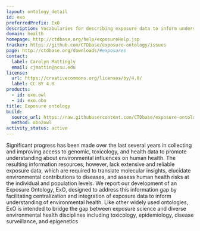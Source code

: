```yaml
---
layout: ontology_detail
id: exo
preferredPrefix: ExO
description: Vocabularies for describing exposure data to inform understanding of environmental health.
domain: health
homepage: http://ctdbase.org/help/exposureHelp.jsp
tracker: https://github.com/CTDbase/exposure-ontology/issues
page: http://ctdbase.org/downloads/#exposures
contact:
  label: Carolyn Mattingly
  email: cjmattin@ncsu.edu
license:
  url: https://creativecommons.org/licenses/by/4.0/
  label: CC BY 4.0
products:
  - id: exo.owl
  - id: exo.obo
title: Exposure ontology
build:
  source_url: https://raw.githubusercontent.com/CTDbase/exposure-ontology/master/src/ontology/exo.obo
  method: obo2owl
activity_status: active
---
```


Significant progress has been made over the last several years in collecting and improving access to genomic, toxicology, and health data to promote understanding about environmental influences on human health.  The resulting information resources, however, lack extensive and reliable exposure data, which are required to translate molecular insights, elucidate environmental contributions to diseases, and assess human health risks at the individual and population levels.  We report our development of an Exposure Ontology, ExO, designed to address this information gap by facilitating centralization and integration of exposure data to inform understanding of environmental health. Like other widely used ontologies, ExO is intended to bridge the gap between exposure science and diverse environmental health disciplines including toxicology, epidemiology, disease surveillance, and epigenetics
